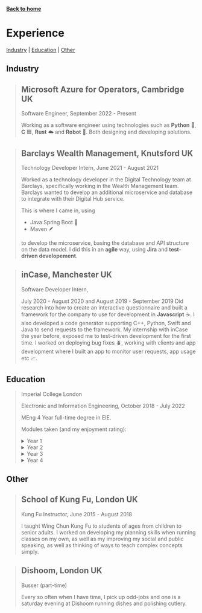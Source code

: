 [__Back to home__](../index.md)

# Experience

[Industry](#industry) | [Education](#education) | [Other](#other)

## Industry

> ## Microsoft Azure for Operators, Cambridge UK
>
> Software Engineer, September 2022 - Present
>
> Working as a software engineer using technologies such as **Python** 🐍, **C** 🟦, **Rust** ☁️ and **Robot** 🐳. Both designing and developing solutions.

> ## Barclays Wealth Management, Knutsford UK
>
> Technology Developer Intern, June 2021 - August 2021
>
> Worked as a technology developer in the Digital Technology team at Barclays, specifically working in the Wealth Management team. Barclays wanted to develop an additional microservice and database to integrate with their Digital Hub service.
>
> This is where I came in, using 
> - Java Spring Boot 🍃
> - Maven 🪶
>
> to develop the microservice, basing the database and API structure on the data model. I did this in an **agile** way, using **Jira** and **test-driven developement**. 


> ## inCase, Manchester UK
> Software Developer Intern, 
>
> July 2020 - August 2020 and
> August 2019 - September 2019
> Did research into how to create an interactive questionnaire and built a framework for the company to use for development in **Javascript** ☕️. I also developed a code generator supporting C++, Python, Swift and Java to send requests to the framework. My internship with inCase the year before, exposed me to test-driven development for the first time. I worked on deploying bug fixes 🪲, working with clients and app development where I built an app to monitor user requests, app usage etc 📈.

## Education 

> Imperial College London
>
> Electronic and Information Engineering, October 2018 - July 2022
> 
> MEng 4 Year full-time degree in EIE. 
> 
> Modules taken (and my enjoyment rating): 
> <details>
> <summary>Year 1</summary>
>
> - Analysis of Circuits ⭐️⭐️⭐️
> - Digital Electronics 1 ⭐️⭐️⭐️
> - Engineering Design and Practice ⭐️⭐️⭐️
> - Introduction to Computer Architecture and Systems ⭐️⭐️
> - Introduction to Signals and Communications ⭐️
> - Mathematics 1 (E-Stream and I-Stream) ⭐️
> - Software Engineering 1: Algorithms and Data Structures	⭐️⭐️⭐️⭐️⭐️
> - Software Engineering 1: Introduction to Computing	⭐️⭐️⭐️⭐️⭐️
> - User-Centred Information Systems ⭐️⭐️⭐️⭐️
> </details>
> <details>
> <summary>Year 2</summary>
> 
> - Algorithms and Complexity ⭐️⭐️⭐️
> - Communication Systems ⭐️
> - Computer Architecture 2 ⭐️⭐️⭐️⭐️⭐️
> - Computer Networks and Distributed Systems ⭐️⭐️⭐️
> - Databases ⭐️⭐️⭐️⭐️
> - Digital Electronics 2 ⭐️⭐️
> - Feedback Systems ⭐️
> - Language Processors ⭐️⭐️⭐️⭐️
> - Mathematics 2 ⭐️⭐️
> - Signals and Linear Systems ⭐️
> - Software Engineering 2: Object-Oriented Software Engineering ⭐️⭐️⭐️⭐️⭐️
> </details>
> <details>
> <summary>Year 3</summary>
> 
> - Accounting Online	⭐️⭐️⭐️
> - Computer Vision ⭐️⭐️⭐️⭐️
> - Deep Learning ⭐️⭐️⭐️⭐️⭐️
> - Embedded Systems ⭐️⭐️⭐️⭐️
> - Introduction to Machine Learning ⭐️⭐️⭐️⭐️⭐️
> - Mathematics for Signals and Systems ⭐️⭐️⭐️⭐️
> - Operations Research ⭐️⭐️
> - Robotics ⭐️⭐️⭐️⭐️
> </details>
> <details>
> <summary>Year 4</summary>
> 
> - Coding Theory ⭐️⭐️
> - Self-Organising Multi-Agent Systems ⭐️⭐️⭐️
> - Economics Online ⭐️⭐️⭐️⭐️⭐️
> - Privacy Engineering ⭐️⭐️⭐️
> - Computer Vision and Pattern Recognition ⭐️⭐️⭐️⭐️
> - Human-Centered Robotics ⭐️⭐️⭐️⭐️⭐️
> - Decentralised Finance ⭐️⭐️⭐️⭐️⭐️
> </details>



## Other

> ## School of Kung Fu, London UK
>
> Kung Fu Instructor, June 2015 - August 2018
>
> I taught Wing Chun Kung Fu to students of ages from children to senior adults. I worked on developing my planning skills when running classes on my own, as well as my improving my social and public speaking, as well as thinking of ways to teach complex concepts simply.

> ## Dishoom, London UK
>
> Busser (part-time)
>
> Every so often when I have time, I pick up odd-jobs and one is a saturday evening at Dishoom running dishes and polishing cutlery.